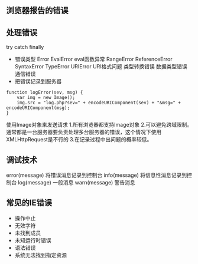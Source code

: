 ## 浏览器报告的错误 ##

## 处理错误 ##
try catch finally
- 错误类型
Error 
EvalError eval函数异常
RangeError 
ReferenceError 
SyntaxError 
TypeError 
URIError URI格式问题
类型转换错误
数据类型错误
通信错误
- 把错误记录到服务器
```
function logError(sev, msg) {
    var img = new Image();
    img.src = "log.php?sev=" + encodeURIComponent(sev) + "&msg=" + encodeURIComponent(msg);
}
```
使用Image对象来发送请求
1.所有浏览器都支持Image对象
2.可以避免跨域限制。通常都是一台服务器要负责处理多台服务器的错误，这个情况下使用XMLHttpRequest是不行的
3.在记录过程中出问题的概率较低。
## 调试技术 ##
error(message) 将错误消息记录到控制台
info(message) 将信息性消息记录到控制台
log(message) 一般消息
warn(message) 警告消息
## 常见的IE错误 ##
- 操作中止
- 无效字符
- 未找到成员
- 未知运行时错误
- 语法错误
- 系统无法找到指定资源